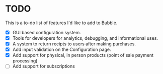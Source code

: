 # TODO

This is a to-do list of features I'd like to add to Bubble.

- [X] GUI based configuration system.
- [X] Tools for developers for analytics, debugging, and informational uses.
- [X] A system to return recipts to users after making purchases.
- [X] Add input validation on the Configuration page.
- [X] Add support for physical, in person products (point of sale payment processing)
- [ ] Add support for subscriptions
